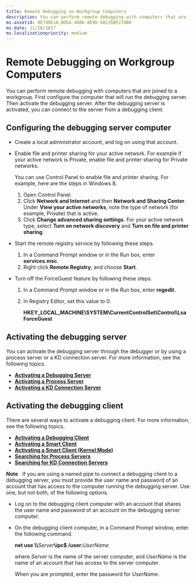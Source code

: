 ```yaml
---
title: Remote Debugging on Workgroup Computers
description: You can perform remote debugging with computers that are joined to a workgroup.
ms.assetid: 0E740E1A-8DEA-4086-AE9D-6B135BF278B0
ms.date: 11/28/2017
ms.localizationpriority: medium
---
```


# Remote Debugging on Workgroup Computers


You can perform remote debugging with computers that are joined to a workgroup. First configure the computer that will run the debugging server. Then activate the debugging server. After the debugging server is activated, you can connect to the server from a debugging client.

## <span id="Configuring_the_debugging_server_computer"></span><span id="configuring_the_debugging_server_computer"></span><span id="CONFIGURING_THE_DEBUGGING_SERVER_COMPUTER"></span>Configuring the debugging server computer


-   Create a local administrator account, and log on using that account.
-   Enable file and printer sharing for your active network. For example if your active network is Private, enable file and printer sharing for Private networks.

    You can use Control Panel to enable file and printer sharing. For example, here are the steps in Windows 8.

    1.  Open Control Panel.
    2.  Click **Network and Internet** and then **Network and Sharing Center**. Under **View your active networks**, note the type of network (for example, Private) that is active.
    3.  Click **Change advanced sharing settings**. For your active network type, select **Turn on network discovery** and **Turn on file and printer sharing**.
-   Start the remote registry service by following these steps.

    1.  In a Command Prompt window or in the Run box, enter **services.msc**.
    2.  Right click **Remote Registry**, and choose **Start**.
-   Turn off the ForceGuest feature by following these steps.

    1.  In a Command Prompt window or in the Run box, enter **regedit**.
    2.  In Registry Editor, set this value to 0.

        **HKEY\_LOCAL\_MACHINE\\SYSTEM\\CurrentControlSet\\Control\\Lsa ForceGuest**

## <span id="Activating_the_debugging_server"></span><span id="activating_the_debugging_server"></span><span id="ACTIVATING_THE_DEBUGGING_SERVER"></span>Activating the debugging server


You can activate the debugging server through the debugger or by using a process server or a KD connection server. For more information, see the following topics.

-   [**Activating a Debugging Server**](activating-a-debugging-server.md)
-   [**Activating a Process Server**](activating-a-process-server.md)
-   [**Activating a KD Connection Server**](activating-a-kd-connection-server.md)

## <span id="Activating_the_debugging_client"></span><span id="activating_the_debugging_client"></span><span id="ACTIVATING_THE_DEBUGGING_CLIENT"></span>Activating the debugging client


There are several ways to activate a debugging client. For more information, see the following topics.

-   [**Activating a Debugging Client**](activating-a-debugging-client.md)
-   [**Activating a Smart Client**](activating-a-smart-client.md)
-   [**Activating a Smart Client (Kernel Mode)**](activating-a-smart-client--kernel-mode-.md)
-   [**Searching for Process Servers**](searching-for-process-servers.md)
-   [**Searching for KD Connection Servers**](searching-for-kd-connection-servers.md)

**Note**  
If you are using a named pipe to connect a debugging client to a debugging server, you must provide the user name and password of an account that has access to the computer running the debugging server. Use one, but not both, of the following options.

- Log on to the debugging client computer with an account that shares the user name and password of an account on the debugging server computer.
- On the debugging client computer, in a Command Prompt window, enter the following command.

  **net use \\\\**<em>Server</em>**\\ipc$ /user:**<em>UserName</em>

  where *Server* is the name of the server computer, and *UserName* is the name of an account that has access to the server computer.

  When you are prompted, enter the password for *UserName*.

 

 

 






